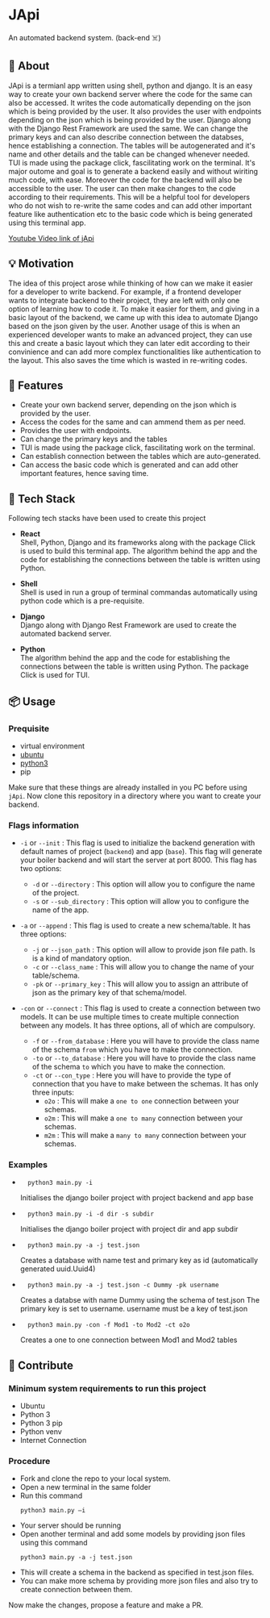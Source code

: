 # JApi 

An automated backend system. (back-end ☠️)

## 📓 About

JApi is a termianl app written using shell, python and django. It is an easy
way to create your own backend server where the code for the same can also be accessed.
It writes the code automatically depending on the json which is being provided by the 
user. It also provides the user with endpoints depending on the json which is being 
provided by the user. Django along with the Django Rest Framework are used the same. 
We can change the primary keys and can also describe connection between the databses, 
hence establishing a connection. The tables will be autogenerated and it's name and other
details and the table can be changed whenever needed. TUI is made using the package click, 
fascilitating work on the terminal. 
It's major outome and goal is to generate a backend easily and without wiriting much 
code, with ease. Moreover the code for the backend will also be accessible to the user. 
The user can then make changes to the code according to their requirements. This will 
be a helpful tool for developers who do not wish to re-write the same codes and can 
add other important feature like authentication etc to the basic code which is being 
generated using this terminal app. 


[Youtube Video link of jApi](https://youtu.be/W4jO667ISF0)
## 💡 Motivation


The idea of this project arose while thinking of how can we make it easier for a 
developer to write backend. For example, if a frontend developer wants to integrate 
backend to their project, they are left with only one option of learning how to 
code it. To make it easier for them, and giving in a basic layout of the 
backend, we came up with this idea to automate Django based on the json given by 
the user. Another usage of this is when an experienced developer wants to make an 
advanced project, they can use this and create a basic layout which they can later 
edit according to their convinience and can add more complex functionalities like 
authentication to the layout. This also saves the time which is wasted in 
re-writing codes. 


## 🚀 Features

<ul>
    <li> Create your own backend server, depending on the json which is provided by the user. </li>
    <li> Access the codes for the same and can ammend them as per need.  </li>
    <li> Provides the user with endpoints. </li>
    <li> Can change the primary keys and the tables </li>
    <li> TUI is made using the package click, fascilitating work on the terminal. </li>
    <li> Can establish connection between the tables which are auto-generated. </li>
    <li> Can access the basic code which is generated and can add other important features, hence saving time. </li>
</ul>

## 🤖 Tech Stack

Following tech stacks have been used to create this project <br>

- <b>React</b><br> Shell, Python, Django and its frameworks along with 
the package Click is used to build this terminal app. 
The algorithm behind the app and the code for establishing the connections 
between the table is written using Python. 

- <b>Shell </b><br> Shell is used in run a group of terminal commandas 
automatically using python code which is a pre-requisite. 

- <b>Django </b><br> Django along with Django Rest Framework are used to create 
the automated backend server. 

- <b>Python </b><br> The algorithm behind the app and the code for establishing 
the connections between the table is written using Python. The package Click is used for TUI. 

## 📦 Usage
### Prequisite

- virtual environment 
- [ubuntu](https://docs.python-guide.org/starting/install3/linux/)
- [python3](https://docs.python-guide.org/starting/install3/linux/)
- pip

Make sure that these things are already installed in you PC before using `jApi`.
Now clone this repository in a directory where you want to create your backend.

### Flags information

- `-i` or `--init` : This flag is used to initialize the backend generation with default names of project (`backend`) and app (`base`). This flag will generate your boiler backend and will start the server at port 8000. This flag has two options:
    - `-d` or `--directory` : This option will allow you to configure the name of the project.
    - `-s` or `--sub_directory` : This option will allow you to configure the name of the app.

- `-a` or `--append` : This flag is used to create a new schema/table. It has three options:
    - `-j` or `--json_path` : This option will allow to provide json file path. Is is a kind of mandatory option.
    - `-c` or `--class_name` : This will allow you to change the name of your table/schema.
    - `-pk` or `--primary_key` : This will allow you to assign an attribute of json as the primary key of that schema/model.

- `-con` or `--connect` : This flag is used to create a connection between two models. It can be use multiple times to create multiple connection between any models. It has three options, all of which are compulsory.
    - `-f` or `--from_database` : Here you will have to provide the class name of the schema `from` which you have to make the connection.
    - `-to` or `--to_database` : Here you will have to provide the class name of the schema `to` which you have to make the connection.
    - `-ct` or `--con_type` : Here you will have to provide the type of connection that you have to make between the schemas. It has only three inputs:
        - `o2o` : This will make a `one to one` connection between your schemas.
        - `o2m` : This will make a `one to many` connection between your schemas.
        - `m2m` : This will make a `many to many` connection between your schemas.
### Examples
- ```
    python3 main.py -i
    ```
    Initialises the django boiler project with project backend and app base<br>
- ```
    python3 main.py -i -d dir -s subdir
    ```
    Initialises the django boiler project with project dir and app subdir<br>
- ```
    python3 main.py -a -j test.json
    ```
    Creates a database with name test and primary key as id (automatically generated uuid.Uuid4)<br>
- ```
    python3 main.py -a -j test.json -c Dummy -pk username
    ```
    Creates a databse with name Dummy using the schema of test.json The primary key is set to username. username must be a key of test.json<br>
- ```
    python3 main.py -con -f Mod1 -to Mod2 -ct o2o
    ```
    Creates a one to one connection between Mod1 and Mod2 tables




## 🔨 Contribute

### Minimum system requirements to run this project

- Ubuntu
- Python 3
- Python 3 pip
- Python venv
- Internet Connection

### Procedure

- Fork and clone the repo to your local system. 
- Open a new terminal in the same folder
- Run this command<br>
    ```
    python3 main.py –i
    ```
- Your server should be running
- Open another terminal and add some models by providing json files using this command<br>
    ```
    python3 main.py -a -j test.json
    ```
- This will create a schema in the backend as specified in test.json files.
- You can make more schema by providing more json files and also try to create connection between them.

Now make the changes, propose a feature and make a PR.
